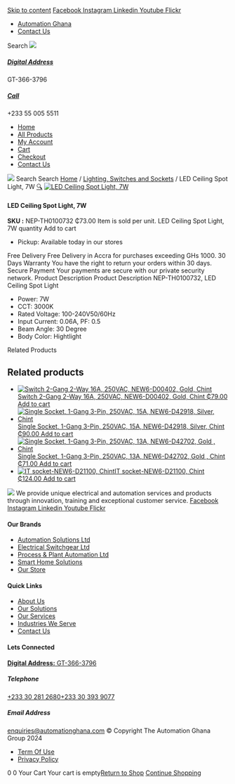 [Skip to content](https://store.automationghana.com/product/led-ceiling-spot-light-nep-th0100732-chint/#content)
[ Facebook ](https://www.facebook.com/automationgh/) [ Instagram ](https://www.instagram.com/automationgh/) [ Linkedin ](https://www.linkedin.com/company/the-automation-ghana-limited/) [ Youtube ](https://www.youtube.com/channel/UCurrRDUSm5oIW39VXjn1u0w) [ Flickr ](https://www.flickr.com/photos/181794037@N07/)
  * [ Automation Ghana ](https://automationghana.com)
  * [ Contact Us ](https://store.automationghana.com/contact/)


Search
[ ![](https://store.automationghana.com/wp-content/uploads/2024/04/Website-TAGG-Logo-BLUE.png) ](https://store.automationghana.com/)
[ ](https://maps.app.goo.gl/m4xeaagWCNbLk4jM6)
#####  [ Digital Address ](https://maps.app.goo.gl/m4xeaagWCNbLk4jM6)
GT-366-3796 
[ ](tel:+233550055511)
#####  [ Call ](tel:+233550055511)
+233 55 005 5511 
  * [Home](https://store.automationghana.com/)
  * [All Products](https://store.automationghana.com/shop/)
  * [My Account](https://store.automationghana.com/my-account/)
  * [Cart](https://store.automationghana.com/cart/)
  * [Checkout](https://store.automationghana.com/checkout/)
  * [Contact Us](https://store.automationghana.com/contact/)


[![](https://store.automationghana.com/wp-content/uploads/2024/04/AutomationGhana_logo_white.png)](https://store.automationghana.com)
Search
Search
[Home](https://store.automationghana.com) / [Lighting, Switches and Sockets](https://store.automationghana.com/product-category/lighting-switches-and-sockets/) / LED Ceiling Spot Light, 7W
[🔍](https://store.automationghana.com/product/led-ceiling-spot-light-nep-th0100732-chint/)
[![LED Ceiling Spot Light, 7W](https://store.automationghana.com/wp-content/uploads/2020/04/732.png)](https://store.automationghana.com/wp-content/uploads/2020/04/732.png)
####  LED Ceiling Spot Light, 7W 
**SKU :** NEP-TH0100732 
₵73.00
Item is sold per unit.
LED Ceiling Spot Light, 7W quantity
Add to cart
  * Pickup: Available today in our stores


Free Delivery 
Free Delivery in Accra for purchases exceeding GHs 1000. 
30 Days Warranty 
You have the right to return your orders within 30 days. 
Secure Payment 
Your payments are secure with our private security network. 
Product Description
Product Description
NEP-TH0100732, LED Ceiling Spot Light 
  * Power: 7W
  * CCT: 3000K
  * Rated Voltage: 100-240V50/60Hz
  * Input Current: 0.06A, PF: 0.5
  * Beam Angle: 30 Degree
  * Body Color: Hightlight


Related Products 
## Related products
  * [![Switch 2-Gang 2-Way 16A, 250VAC, NEW6-D00402, Gold, Chint](https://store.automationghana.com/wp-content/uploads/2020/04/2-gang-gold-300x300.jpg)Switch 2-Gang 2-Way 16A, 250VAC, NEW6-D00402, Gold, Chint ₵79.00 ](https://store.automationghana.com/product/switch-new6-d00402-chint/)
[Add to cart](https://store.automationghana.com/product/led-ceiling-spot-light-nep-th0100732-chint/?add-to-cart=1539)
  * [![Single Socket, 1-Gang 3-Pin, 250VAC, 15A, NEW6-D42918, Silver, Chint](https://store.automationghana.com/wp-content/uploads/2020/04/NEW6-D42900-300x300.jpg)Single Socket, 1-Gang 3-Pin, 250VAC, 15A, NEW6-D42918, Silver, Chint ₵90.00 ](https://store.automationghana.com/product/single-socket-new6-d42918-chint/)
[Add to cart](https://store.automationghana.com/product/led-ceiling-spot-light-nep-th0100732-chint/?add-to-cart=1525)
  * [![Single Socket, 1-Gang 3-Pin, 250VAC, 13A, NEW6-D42702, Gold , Chint](https://store.automationghana.com/wp-content/uploads/2020/04/ONLINE-STORE-SOCKET-4-300x300.jpg)Single Socket, 1-Gang 3-Pin, 250VAC, 13A, NEW6-D42702, Gold , Chint ₵71.00 ](https://store.automationghana.com/product/singl-socket-new6-d42702-chint/)
[Add to cart](https://store.automationghana.com/product/led-ceiling-spot-light-nep-th0100732-chint/?add-to-cart=1526)
  * [![IT socket-NEW6-D21100, Chint](https://store.automationghana.com/wp-content/uploads/2020/04/the-two-300x300.jpg)IT socket-NEW6-D21100, Chint ₵124.00 ](https://store.automationghana.com/product/it-socket-new6-d21100-chint/)
[Add to cart](https://store.automationghana.com/product/led-ceiling-spot-light-nep-th0100732-chint/?add-to-cart=1519)


![](https://store.automationghana.com/wp-content/uploads/2024/04/AutomationGhana_logo_white.png)
We provide unique electrical and automation services and products through innovation, training and exceptional customer service.
[ Facebook ](https://www.facebook.com/automationgh/) [ Instagram ](https://www.instagram.com/automationgh/) [ Linkedin ](https://www.linkedin.com/company/the-automation-ghana-limited/) [ Youtube ](https://www.youtube.com/channel/UCurrRDUSm5oIW39VXjn1u0w) [ Flickr ](https://www.flickr.com/photos/181794037@N07/)
#### Our Brands
  * [ Automation Solutions Ltd ](https://store.automationghana.com/product/led-ceiling-spot-light-nep-th0100732-chint/)
  * [ Electrical Switchgear Ltd ](https://store.automationghana.com/product/led-ceiling-spot-light-nep-th0100732-chint/)
  * [ Process & Plant Automation Ltd ](https://store.automationghana.com/product/led-ceiling-spot-light-nep-th0100732-chint/)
  * [ Smart Home Solutions ](https://store.automationghana.com/product/led-ceiling-spot-light-nep-th0100732-chint/)
  * [ Our Store ](https://store.automationghana.com/product/led-ceiling-spot-light-nep-th0100732-chint/)


#### Quick Links
  * [ About Us ](https://store.automationghana.com/product/led-ceiling-spot-light-nep-th0100732-chint/)
  * [ Our Solutions ](https://store.automationghana.com/product/led-ceiling-spot-light-nep-th0100732-chint/)
  * [ Our Services ](https://store.automationghana.com/product/led-ceiling-spot-light-nep-th0100732-chint/)
  * [ Industries We Serve ](https://store.automationghana.com/product/led-ceiling-spot-light-nep-th0100732-chint/)
  * [ Contact Us ](https://store.automationghana.com/product/led-ceiling-spot-light-nep-th0100732-chint/)


#### Lets Connected
[**Digital Address:** GT-366-3796](https://maps.app.goo.gl/m4xeaagWCNbLk4jM6)
#####  Telephone 
[ +233 30 281 2680](tel:+233302812680)[+233 30 393 9077](https://store.automationghana.com/product/led-ceiling-spot-light-nep-th0100732-chint/+233303939077)
#####  Email Address 
enquiries@automationghana.com 
© Copyright The Automation Ghana Group 2024
  * [ Term Of Use ](https://store.automationghana.com/product/led-ceiling-spot-light-nep-th0100732-chint/)
  * [ Privacy Policy ](https://store.automationghana.com/product/led-ceiling-spot-light-nep-th0100732-chint/)


0
0
Your Cart
Your cart is empty[Return to Shop](https://store.automationghana.com/shop/)
[Continue Shopping](https://store.automationghana.com/product/led-ceiling-spot-light-nep-th0100732-chint/)
